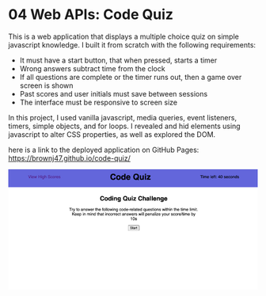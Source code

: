 # 04 Web APIs: Code Quiz

This is a web application that displays a multiple choice quiz on simple javascript knowledge. I built it from scratch with the following requirements: 

* It must have a start button, that when pressed, starts a timer
* Wrong answers subtract time from the clock
* If all questions are complete or the timer runs out, then a game over screen is shown
* Past scores and user initials must save between sessions
* The interface must be responsive to screen size

In this project, I used vanilla javascript, media queries, event listeners, timers, simple objects, and for loops. I revealed and hid elements using javascript to alter CSS properties, as well as explored the DOM. 

here is a link to the deployed application on GitHub Pages: https://brownj47.github.io/code-quiz/

![A screenshot of the code quiz app](./Assets/media/code-quiz-screenshot.png)